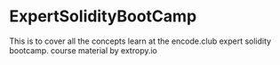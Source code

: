 # ExpertSolidityBootCamp

This is to cover all the concepts learn at the encode.club expert solidity bootcamp. course material by extropy.io
